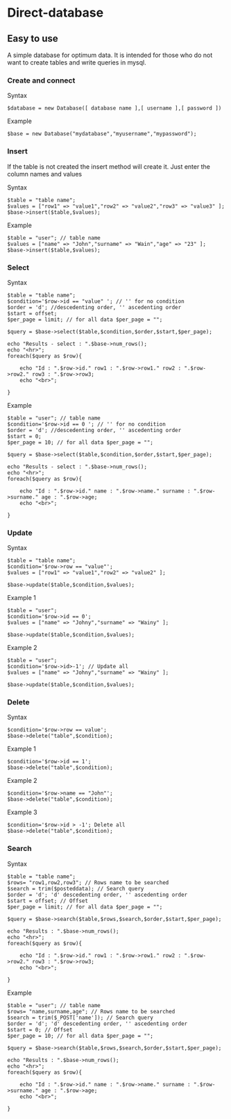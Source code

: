 # Direct-database

## Easy to use

A simple database for optimum data. It is intended for those who do not want to create tables and write queries in mysql.

### Create and connect 

Syntax
```
$database = new Database([ database name ],[ username ],[ password ])
```
Example
```
$base = new Database("mydatabase","myusername","mypassword");
```
### Insert
If the table is not created the insert method will create it. Just enter the column names and values

Syntax
```
$table = "table name";
$values = ["row1" => "value1","row2" => "value2","row3" => "value3" ];
$base->insert($table,$values);
```
Example
```
$table = "user"; // table name
$values = ["name" => "John","surname" => "Wain","age" => "23" ];
$base->insert($table,$values);
```

### Select 

Syntax
```
$table = "table name";  
$condition='$row->id == "value" '; // '' for no condition 
$order = 'd'; //descedenting order, '' ascedenting order
$start = offset;
$per_page = limit; // for all data $per_page = "";

$query = $base->select($table,$condition,$order,$start,$per_page);

echo "Results - select : ".$base->num_rows();
echo "<hr>";
foreach($query as $row){
	
	echo "Id : ".$row->id." row1 : ".$row->row1." row2 : ".$row->row2." row3 : ".$row->row3;
	echo "<br>";
	
}
```
Example
```
$table = "user"; // table name
$condition='$row->id == 0 '; // '' for no condition 
$order = 'd'; //descedenting order, '' ascedenting order
$start = 0;
$per_page = 10; // for all data $per_page = "";

$query = $base->select($table,$condition,$order,$start,$per_page);

echo "Results - select : ".$base->num_rows();
echo "<hr>";
foreach($query as $row){
	
	echo "Id : ".$row->id." name : ".$row->name." surname : ".$row->surname." age : ".$row->age;
	echo "<br>";
	
}
```

### Update

Syntax
```
$table = "table name"; 
$condition='$row->row == "value"';
$values = ["row1" => "value1","row2" => "value2" ]; 

$base->update($table,$condition,$values);
```
Example 1
```
$table = "user";
$condition='$row->id == 0';
$values = ["name" => "Johny","surname" => "Wainy" ]; 

$base->update($table,$condition,$values);
```
Example 2
```
$table = "user";
$condition='$row->id>-1'; // Update all
$values = ["name" => "Johny","surname" => "Wainy" ]; 

$base->update($table,$condition,$values);
```

### Delete

Syntax
```
$condition='$row->row == value';
$base->delete("table",$condition);
```
Example 1
```
$condition='$row->id == 1';
$base->delete("table",$condition);
```
Example 2
```
$condition='$row->name == "John"';
$base->delete("table",$condition);
```
Example 3
```
$condition='$row->id > -1'; Delete all
$base->delete("table",$condition);
```

### Search

Syntax
```
$table = "table name"; 
$rows= "row1,row2,row3"; // Rows name to be searched
$search = trim($posteddata); // Search query
$order = 'd'; 'd' descedenting order, '' ascedenting order
$start = offset; // Offset
$per_page = limit; // for all data $per_page = "";

$query = $base->search($table,$rows,$search,$order,$start,$per_page);

echo "Results : ".$base->num_rows();
echo "<hr>";
foreach($query as $row){
	
	echo "Id : ".$row->id." row1 : ".$row->row1." row2 : ".$row->row2." row3 : ".$row->row3;
	echo "<br>";
	
}
```
Example
```
$table = "user"; // table name
$rows= "name,surname,age"; // Rows name to be searched
$search = trim($_POST['name']); // Search query
$order = 'd'; 'd' descedenting order, '' ascedenting order
$start = 0; // Offset
$per_page = 10; // for all data $per_page = "";

$query = $base->search($table,$rows,$search,$order,$start,$per_page);

echo "Results : ".$base->num_rows();
echo "<hr>";
foreach($query as $row){
	
	echo "Id : ".$row->id." name : ".$row->name." surname : ".$row->surname." age : ".$row->age;
	echo "<br>";
	
}
```